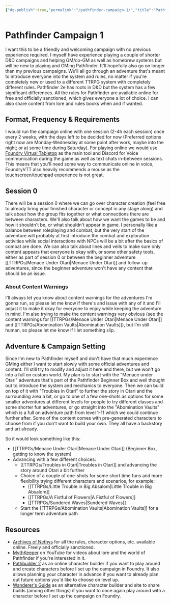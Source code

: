 ```yaml
---
{"dg-publish":true,"permalink":"/pathfinder-campaign-1/","title":"Pathfinder Campaign 1","created":"2023-05-13T04:23:03.934+02:00","updated":"2023-05-13T07:42:07.498+02:00"}
---
```



# Pathfinder Campaign 1

I want this to be a friendly and welcoming campaign with no previous experience required. I myself have experience playing a couple of shorter D&D campaigns and helping GM/co-GM as well as homebrew systems but will be new to playing and GMing Pathfinder. It'll hopefully also go on longer than my previous campaigns. We'll all go through an adventure that's meant to introduce everyone into the system and rules, no matter if you're completely new or used to a different TTRPG system with completely different rules. Pathfinder 2e has roots in D&D but the system has a few significant differences. All the rules for Pathfinder are available online for free and officially sanctioned, which gives everyone a lot of choice. I can also share content from lore and rules books when and if wanted.

## Format, Frequency & Requirements

I would run the campaign online with one session (2-4h each session) once every 2 weeks, with the days left to be decided for now (Preferred options right now are Monday-Wednesday at some point after work, maybe into the night; or at some time during Saturday). For playing online we would use [Foundry Virtual Tabletop](https://foundryvtt.com) as the main tool and Discord for Voice communication during the game as well as text chats in-between sessions. This means that you'll need some way to communicate online in voice, FoundryVTT also heavily recommends a mouse as the touchscreen/touchpad experience is not great.

## Session 0

There will be a session 0 where we can go over character creation (feel free to already bring your finished character or concept in any stage along) and talk about how the group fits together or what connections there are between characters. We'll also talk about how we want the games to be and how it shouldn't be, or what shouldn't appear in game. I personally like a balance between roleplaying and combat, but the very start of the adventure will probably at first introduce the combat and exploration activities while social interactions with NPCs will be a bit after the basics of combat are done. We can also talk about lines and veils to make sure only content appears that everyone is okay with, or some other safety tools, either as part of session 0 or between the beginner adventure [[TTRPGs/Menace Under Otari\|Menace Under Otari]] and follow-up adventures, since the beginner adventure won't have any content that should be an issue.

### About Content Warnings

I'll always let you know about content warnings for the adventures I'm gonna run, so please let me know if there's and issue with any of it and I'll adjust it to make it okay for everyone to enjoy while keeping the adventure in mind. I'm also trying to make the content warnings very obvious (see the content warnings for [[TTRPGs/Menace Under Otari\|Menace Under Otari]] and [[TTRPGs/Abomination Vaults\|Abomination Vaults]]), but I'm still human, so please let me know if I let something slip.

## Adventure & Campaign Setting

Since I'm new to Pathfinder myself and don't have that much experience GMing either I want to start slowly with some official adventures and content. I'll still try to modify and adjust it here and there, but we won't go into a full on custom world. My plan is to start with the "Menace under Otari" adventure that's part of the Pathfinder Beginner Box and well thought out to introduce the system and mechanics to everyone. Then we can build on top of it with "Troubles in Otari" to further the story in Otari and the surrounding area a bit, or go to one of a few one-shots as options for some smaller adventures at different levels for people to try different classes and some shorter fun adventures, or go straight into the "Abomination Vaults" which is a full on adventure path from level 1-11 which we could continue further after. Some of the content comes with pre-generated characters to choose from if you don't want to build your own. They all have a backstory and art already.

So it would look something like this:

- [[TTRPGs/Menace Under Otari\|Menace Under Otari]] (Beginner Box, getting to know the system)
- Advancing with a few different choices:
    - [[TTRPGs/Troubles in Otari\|Troubles in Otari]] and advancing the story around Otari a bit further
    - Choice of a couple of one-shots for some short time funs and more flexibility trying different characters and scenarios, for example:
        - [[TTRPGs/Little Trouble in Big Absalom\|Little Trouble in Big Absalom]]
        - [[TTRPGs/A Fistful of Flowers\|A Fistful of Flowers]]
        - [[TTRPGs/Sundered Waves\|Sundered Waves]]
    - Start the [[TTRPGs/Abomination Vaults\|Abomination Vaults]] for a longer term adventure path

## Resources

- [Archives of Nethys](https://2e.aonprd.com/) for all the rules, character options, etc. available online. Freely and officially sanctioned.
- [MythKeeper](https://www.youtube.com/@TheMythKeeper/featured) on YouTube for videos about lore and the world of Pathfinder if you're interested in it.
- [Pathbuilder 2](https://pathbuilder2e.com) as an online character builder if you want to play around and create characters before I set up the campaign in Foundry. It also allows planning your character in advance if you want to already plan out future options you'd like to choose on level up.
- [Wanderer's Guide](https://wanderersguide.app/) as an alternative character builder and site to share builds (among other things) if you want to once again play around with a character before I set up the campaign on Foundry.